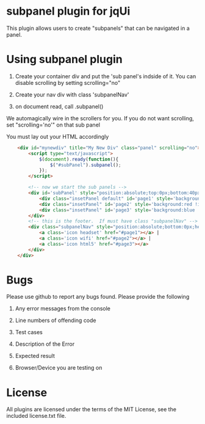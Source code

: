 # subpanel plugin for jqUi

This plugin allows users to create "subpanels" that can be navigated in a panel.

# Using subpanel plugin

1) Create your container div and put the 'sub panel's indside of it.  You can disable scrolling by setting scrolling="no"

2) Create your nav div with class 'subpanelNav'

3) on document read, call .subpanel()

We automagically wire in the scrollers for you.  If you do not want scrolling, set "scrolling='no'" on that sub panel

You must lay out your HTML accordingly

```html
    <div id="mynewdiv" title="My New Div" class="panel" scrolling="no">  <!-- jqUi panel -->
        <script type="text/javascript">
            $(document).ready(function(){
                $("#subPanel").subpanel();
            });
        </script>

        <!-- now we start the sub panels -->
        <div id='subPanel' style="position:absolute;top:0px;bottom:40px;width:100%"> 
            <div class="insetPanel default" id='page1' style='background:green !important;height:999px'>Page 1</div>
            <div class="insetPanel" id='page2' style='background:red !important'>Page 2</div>
            <div class="insetPanel" id='page3' style='background:blue !important' scrolling="no">Page 3</div>
        </div>
        <!-- this is the footer.  If must have class "subpanelNav" -->
        <div class="subpanelNav" style="position:absolute;bottom:0px;height:40px;width:100%;line-height:24px;font-size:14px;text-align:center;background:black;color:white;">
            <a class='icon headset' href="#page1"></a> | 
            <a class='icon wifi' href="#page2"></a> | 
            <a class='icon html5' href="#page3"></a> 
        </div>
    </div>
 ```

# Bugs

Please use github to report any bugs found.  Please provide the following

1. Any error messages from the console

2. Line numbers of offending code

3. Test cases

4. Description of the Error

5. Expected result

6. Browser/Device you are testing on


# License

All plugins are licensed under the terms of the MIT License, see the included license.txt file.